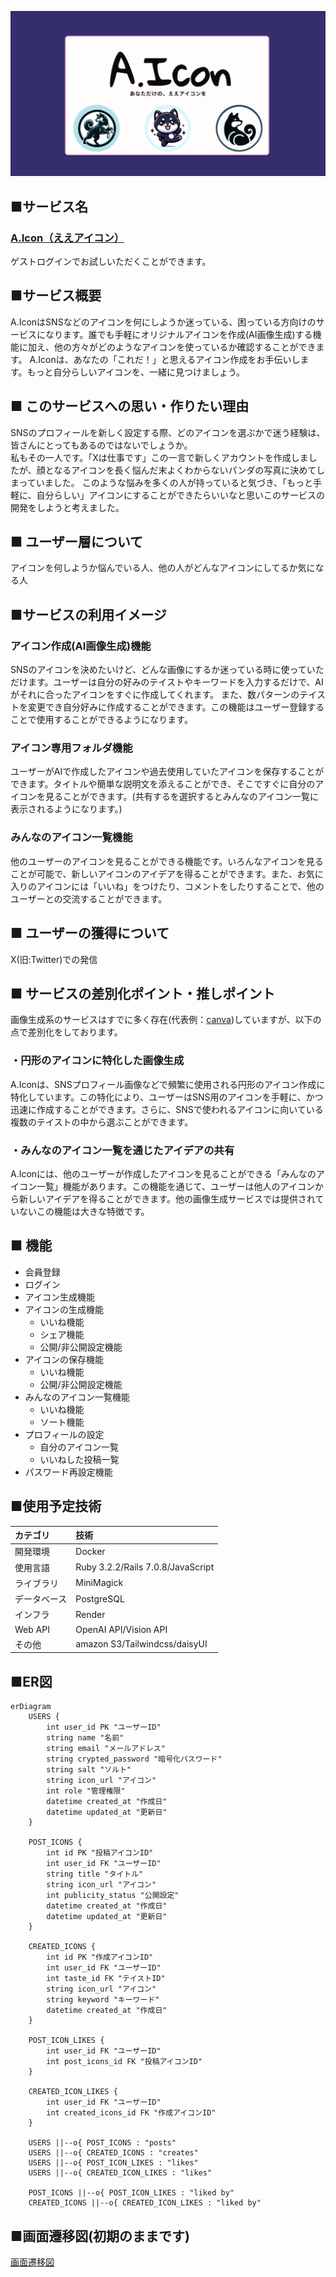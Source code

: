 ![aicon-app](app/assets/images/og_image.png)
## ■サービス名
### [A.Icon（ええアイコン）](https://www.aicon-app.com/)
ゲストログインでお試しいただくことができます。

## ■サービス概要
A.IconはSNSなどのアイコンを何にしようか迷っている、困っている方向けのサービスになります。誰でも手軽にオリジナルアイコンを作成(AI画像生成)する機能に加え、他の方々がどのようなアイコンを使っているか確認することができます。
A.Iconは、あなたの「これだ！」と思えるアイコン作成をお手伝いします。もっと自分らしいアイコンを、一緒に見つけましょう。

## ■ このサービスへの思い・作りたい理由
SNSのプロフィールを新しく設定する際、どのアイコンを選ぶかで迷う経験は、皆さんにとってもあるのではないでしょうか。  
私もその一人です。「Xは仕事です」この一言で新しくアカウントを作成しましたが、顔となるアイコンを長く悩んだ末よくわからないパンダの写真に決めてしまっていました。
このような悩みを多くの人が持っていると気づき、「もっと手軽に、自分らしい」アイコンにすることができたらいいなと思いこのサービスの開発をしようと考えました。

## ■ ユーザー層について
アイコンを何しようか悩んでいる人、他の人がどんなアイコンにしてるか気になる人

## ■サービスの利用イメージ
### アイコン作成(AI画像生成)機能
SNSのアイコンを決めたいけど、どんな画像にするか迷っている時に使っていただけます。ユーザーは自分の好みのテイストやキーワードを入力するだけで、AIがそれに合ったアイコンをすぐに作成してくれます。
また、数パターンのテイストを変更でき自分好みに作成することができます。この機能はユーザー登録することで使用することができるようになります。

### アイコン専用フォルダ機能
ユーザーがAIで作成したアイコンや過去使用していたアイコンを保存することができます。タイトルや簡単な説明文を添えることができ、そこですぐに自分のアイコンを見ることができます。(共有するを選択するとみんなのアイコン一覧に表示されるようになります。)

### みんなのアイコン一覧機能
他のユーザーのアイコンを見ることができる機能です。いろんなアイコンを見ることが可能で、新しいアイコンのアイデアを得ることができます。また、お気に入りのアイコンには「いいね」をつけたり、コメントをしたりすることで、他のユーザーとの交流することができます。

## ■ ユーザーの獲得について
X(旧:Twitter)での発信

## ■ サービスの差別化ポイント・推しポイント
画像生成系のサービスはすでに多く存在(代表例：[canva](https://www.canva.com/ja_jp/))していますが、以下の点で差別化をしております。

### ・円形のアイコンに特化した画像生成
A.Iconは、SNSプロフィール画像などで頻繁に使用される円形のアイコン作成に特化しています。この特化により、ユーザーはSNS用のアイコンを手軽に、かつ迅速に作成することができます。さらに、SNSで使われるアイコンに向いている複数のテイストの中から選ぶことができます。

### ・みんなのアイコン一覧を通じたアイデアの共有
A.Iconには、他のユーザーが作成したアイコンを見ることができる「みんなのアイコン一覧」機能があります。この機能を通じて、ユーザーは他人のアイコンから新しいアイデアを得ることができます。他の画像生成サービスでは提供されていないこの機能は大きな特徴です。

## ■ 機能
* 会員登録
* ログイン
* アイコン生成機能
* アイコンの生成機能
  * いいね機能
  * シェア機能
  * 公開/非公開設定機能
* アイコンの保存機能
  * いいね機能
  * 公開/非公開設定機能
* みんなのアイコン一覧機能
  * いいね機能
  * ソート機能
* プロフィールの設定
  *  自分のアイコン一覧
  *  いいねした投稿一覧
* パスワード再設定機能


## ■使用予定技術
|カテゴリ|技術|
|:-------------|:------------|
|開発環境|Docker|
|使用言語|Ruby 3.2.2/Rails 7.0.8/JavaScript|
|ライブラリ|MiniMagick|
|データベース|PostgreSQL|
|インフラ| Render|
|Web API|OpenAI API/Vision API|
|その他|amazon S3/Tailwindcss/daisyUI|

## ■ER図
```mermaid
erDiagram
    USERS {
        int user_id PK "ユーザーID"
        string name "名前"
        string email "メールアドレス"
        string crypted_password "暗号化パスワード"
        string salt "ソルト"
        string icon_url "アイコン"
        int role "管理権限"
        datetime created_at "作成日"
        datetime updated_at "更新日"
    }

    POST_ICONS {
        int id PK "投稿アイコンID"
        int user_id FK "ユーザーID"
        string title "タイトル"
        string icon_url "アイコン"
        int publicity_status "公開設定"
        datetime created_at "作成日"
        datetime updated_at "更新日"
    }

    CREATED_ICONS {
        int id PK "作成アイコンID"
        int user_id FK "ユーザーID"
        int taste_id FK "テイストID"
        string icon_url "アイコン"
        string keyword "キーワード"
        datetime created_at "作成日"
    }

    POST_ICON_LIKES {
        int user_id FK "ユーザーID"
        int post_icons_id FK "投稿アイコンID"
    }

    CREATED_ICON_LIKES {
        int user_id FK "ユーザーID"
        int created_icons_id FK "作成アイコンID"
    }

    USERS ||--o{ POST_ICONS : "posts"
    USERS ||--o{ CREATED_ICONS : "creates"
    USERS ||--o{ POST_ICON_LIKES : "likes"
    USERS ||--o{ CREATED_ICON_LIKES : "likes"

    POST_ICONS ||--o{ POST_ICON_LIKES : "liked by"
    CREATED_ICONS ||--o{ CREATED_ICON_LIKES : "liked by"

```

## ■画面遷移図(初期のままです)
[画面遷移図](https://www.figma.com/file/r1CkCJNq8dRtqha5bFirlU/%E7%94%BB%E9%9D%A2%E9%81%B7%E7%A7%BB%E5%9B%B3?type=design&node-id=0-1&mode=design&t=7wbMxzTMZGb3KW1S-0)
